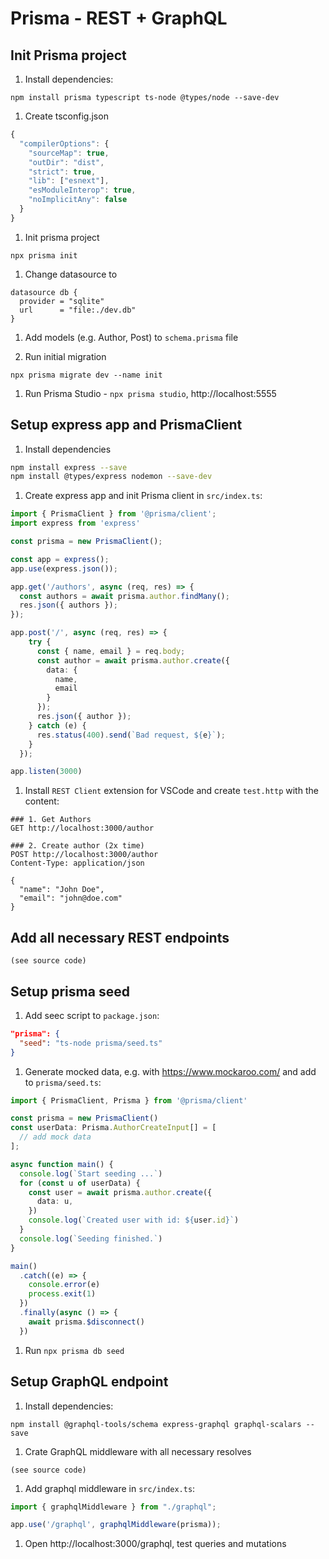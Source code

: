 # Prisma - REST + GraphQL

## Init Prisma project

1. Install dependencies:

`npm install prisma typescript ts-node @types/node --save-dev`

1. Create tsconfig.json

```ts
{
  "compilerOptions": {
    "sourceMap": true,
    "outDir": "dist",
    "strict": true,
    "lib": ["esnext"],
    "esModuleInterop": true,
    "noImplicitAny": false
  }
}
```

1. Init prisma project

```npx prisma init```

1. Change datasource to

```schema
datasource db {
  provider = "sqlite"
  url      = "file:./dev.db"
}
```

1. Add models (e.g. Author, Post) to `schema.prisma` file

1. Run initial migration

`npx prisma migrate dev --name init`

1. Run Prisma Studio - `npx prisma studio`, http://localhost:5555

## Setup express app and PrismaClient

1. Install dependencies

```sh
npm install express --save
npm install @types/express nodemon --save-dev
```

1. Create express app and init Prisma client in `src/index.ts`:

```ts
import { PrismaClient } from '@prisma/client';
import express from 'express'

const prisma = new PrismaClient();

const app = express();
app.use(express.json());

app.get('/authors', async (req, res) => {
  const authors = await prisma.author.findMany();
  res.json({ authors });
});

app.post('/', async (req, res) => {
    try {
      const { name, email } = req.body;
      const author = await prisma.author.create({
        data: {
          name,
          email
        }
      });
      res.json({ author });
    } catch (e) {
      res.status(400).send(`Bad request, ${e}`);
    }
  });

app.listen(3000)
```

1. Install `REST Client` extension for VSCode and create `test.http` with the content:

```http
### 1. Get Authors
GET http://localhost:3000/author

### 2. Create author (2x time)
POST http://localhost:3000/author
Content-Type: application/json

{
  "name": "John Doe",
  "email": "john@doe.com"
}
```

## Add all necessary REST endpoints

`(see source code)`

## Setup prisma seed

1. Add seec script to `package.json`:

```json
"prisma": {
  "seed": "ts-node prisma/seed.ts"
}
```

1. Generate mocked data, e.g. with https://www.mockaroo.com/ and add to `prisma/seed.ts`:

```ts
import { PrismaClient, Prisma } from '@prisma/client'

const prisma = new PrismaClient()
const userData: Prisma.AuthorCreateInput[] = [
  // add mock data
];

async function main() {
  console.log(`Start seeding ...`)
  for (const u of userData) {
    const user = await prisma.author.create({
      data: u,
    })
    console.log(`Created user with id: ${user.id}`)
  }
  console.log(`Seeding finished.`)
}

main()
  .catch((e) => {
    console.error(e)
    process.exit(1)
  })
  .finally(async () => {
    await prisma.$disconnect()
  })
```

1. Run `npx prisma db seed`

## Setup GraphQL endpoint

1. Install dependencies:

```
npm install @graphql-tools/schema express-graphql graphql-scalars --save
```

1. Crate GraphQL middleware with all necessary resolves

`(see source code)`

1. Add graphql middleware in `src/index.ts`:

```ts
import { graphqlMiddleware } from "./graphql";

app.use('/graphql', graphqlMiddleware(prisma));
```

1. Open http://localhost:3000/graphql, test queries and mutations